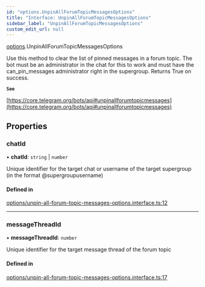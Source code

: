 ```yaml
---
id: "options.UnpinAllForumTopicMessagesOptions"
title: "Interface: UnpinAllForumTopicMessagesOptions"
sidebar_label: "UnpinAllForumTopicMessagesOptions"
custom_edit_url: null
---
```


[options](../modules/options.md).UnpinAllForumTopicMessagesOptions

Use this method to clear the list of pinned messages in a forum topic. The bot
must be an administrator in the chat for this to work and must have the
can_pin_messages administrator right in the supergroup. Returns True on success.

**`See`**

[https://core.telegram.org/bots/api#unpinallforumtopicmessages](https://core.telegram.org/bots/api#unpinallforumtopicmessages)

## Properties

### chatId

• **chatId**: `string` \| `number`

Unique identifier for the target chat or username of the target supergroup (in
the format @supergroupusername)

#### Defined in

[options/unpin-all-forum-topic-messages-options.interface.ts:12](https://github.com/DeityLamb/telegramjs/blob/32b4cca/packages/common/lib/interfaces/options/unpin-all-forum-topic-messages-options.interface.ts#L12)

___

### messageThreadId

• **messageThreadId**: `number`

Unique identifier for the target message thread of the forum topic

#### Defined in

[options/unpin-all-forum-topic-messages-options.interface.ts:17](https://github.com/DeityLamb/telegramjs/blob/32b4cca/packages/common/lib/interfaces/options/unpin-all-forum-topic-messages-options.interface.ts#L17)
